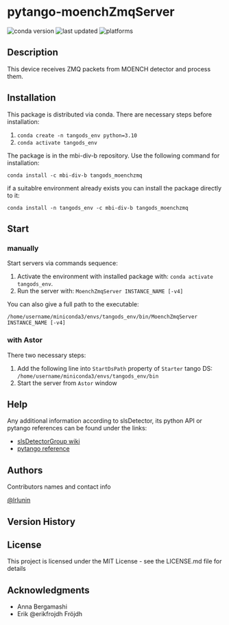 # pytango-moenchZmqServer
![conda version](https://anaconda.org/mbi-div-b/tangods_moenchzmq/badges/version.svg)
![last updated](https://anaconda.org/mbi-div-b/tangods_moenchzmq/badges/latest_release_relative_date.svg)
![platforms](https://anaconda.org/mbi-div-b/tangods_moenchzmq/badges/platforms.svg)

## Description

This device receives ZMQ packets from MOENCH detector and process them.

## Installation
This package is distributed via conda. There are necessary steps before installation:
1. `conda create -n tangods_env python=3.10`
2. `conda activate tangods_env`

The package is in the mbi-div-b repository. Use the following command for installation:

`conda install -c mbi-div-b tangods_moenchzmq`

if a suitablre environment already exists you can install the package directly to it:

`conda install -n tangods_env -c mbi-div-b tangods_moenchzmq`

## Start

### manually
Start servers via commands sequence:
1. Activate the environment with installed package with: `conda activate tangods_env`.
2. Run the server with: `MoenchZmqServer INSTANCE_NAME [-v4]`

You can also give a full path to the executable:

`/home/username/miniconda3/envs/tangods_env/bin/MoenchZmqServer INSTANCE_NAME [-v4]`
### with Astor
There two necessary steps:
1. Add the following line into `StartDsPath` property of `Starter` tango DS: `/home/username/miniconda3/envs/tangods_env/bin`
2. Start the server from `Astor` window

## Help

Any additional information according to slsDetector, its python API or pytango references can be found under the links:

* [slsDetectorGroup wiki](https://slsdetectorgroup.github.io/devdoc/pydetector.html)
* [pytango reference](https://pytango.readthedocs.io/en/stable/)

## Authors

Contributors names and contact info

[@lrlunin](https://github.com/lrlunin)

## Version History


## License

This project is licensed under the MIT License - see the LICENSE.md file for details

## Acknowledgments
* Anna Bergamashi
* Erik @erikfrojdh Fröjdh
